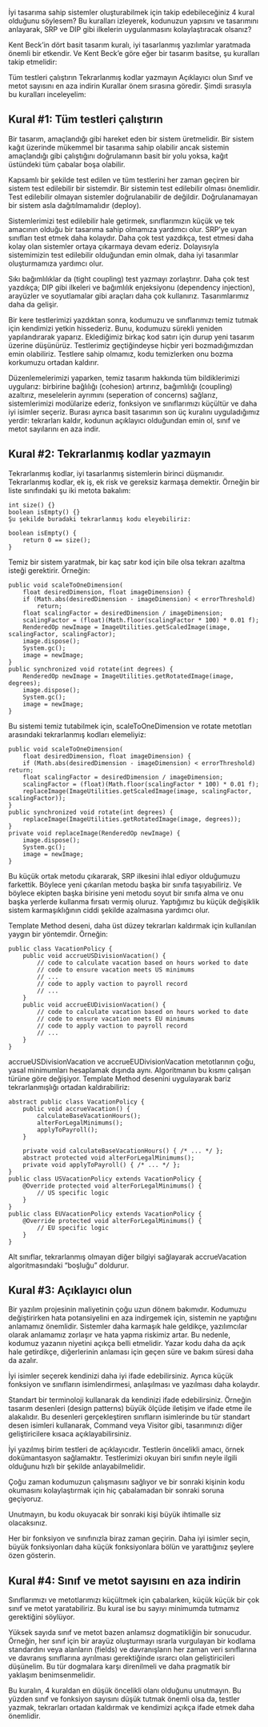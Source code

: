 İyi tasarıma sahip sistemler oluşturabilmek için takip edebileceğiniz 4 kural olduğunu söylesem? Bu kuralları izleyerek, kodunuzun yapısını ve tasarımını anlayarak, SRP ve DIP gibi ilkelerin uygulanmasını kolaylaştıracak olsanız?

Kent Beck’in dört basit tasarım kuralı, iyi tasarlanmış yazılımlar yaratmada önemli bir etkendir. Ve Kent Beck’e göre eğer bir tasarım basitse, şu kuralları takip etmelidir:

Tüm testleri çalıştırın
Tekrarlanmış kodlar yazmayın
Açıklayıcı olun
Sınıf ve metot sayısını en aza indirin
Kurallar önem sırasına göredir. Şimdi sırasıyla bu kuralları inceleyelim:

## Kural #1: Tüm testleri çalıştırın
Bir tasarım, amaçlandığı gibi hareket eden bir sistem üretmelidir. Bir sistem kağıt üzerinde mükemmel bir tasarıma sahip olabilir ancak sistemin amaçlandığı gibi çalıştığını doğrulamanın basit bir yolu yoksa, kağıt üstündeki tüm çabalar boşa olabilir.

Kapsamlı bir şekilde test edilen ve tüm testlerini her zaman geçiren bir sistem test edilebilir bir sistemdir. Bir sistemin test edilebilir olması önemlidir. Test edilebilir olmayan sistemler doğrulanabilir de değildir. Doğrulanamayan bir sistem asla dağıtılmamalıdır (deploy).

Sistemlerimizi test edilebilir hale getirmek, sınıflarımızın küçük ve tek amacının olduğu bir tasarıma sahip olmamıza yardımcı olur. SRP’ye uyan sınıfları test etmek daha kolaydır. Daha çok test yazdıkça, test etmesi daha kolay olan sistemler ortaya çıkarmaya devam ederiz. Dolayısıyla sistemimizin test edilebilir olduğundan emin olmak, daha iyi tasarımlar oluşturmamıza yardımcı olur.

Sıkı bağımlılıklar da (tight coupling) test yazmayı zorlaştırır. Daha çok test yazdıkça; DIP gibi ilkeleri ve bağımlılık enjeksiyonu (dependency injection), arayüzler ve soyutlamalar gibi araçları daha çok kullanırız. Tasarımlarımız daha da gelişir.

Bir kere testlerimizi yazdıktan sonra, kodumuzu ve sınıflarımızı temiz tutmak için kendimizi yetkin hissederiz. Bunu, kodumuzu sürekli yeniden yapılandırarak yaparız. Eklediğimiz birkaç kod satırı için durup yeni tasarım üzerine düşünürüz. Testlerimiz geçtiğindeyse hiçbir yeri bozmadığımızdan emin olabiliriz. Testlere sahip olmamız, kodu temizlerken onu bozma korkumuzu ortadan kaldırır.

Düzenlemelerimizi yaparken, temiz tasarım hakkında tüm bildiklerimizi uygularız: birbirine bağlılığı (cohesion) artırırız, bağımlılığı (coupling) azaltırız, meselelerin ayrımını (seperation of concerns) sağlarız, sistemlerimizi modülarize ederiz, fonksiyon ve sınıflarımızı küçültür ve daha iyi isimler seçeriz. Burası ayrıca basit tasarımın son üç kuralını uyguladığımız yerdir: tekrarları kaldır, kodunun açıklayıcı olduğundan emin ol, sınıf ve metot sayılarını en aza indir.

## Kural #2: Tekrarlanmış kodlar yazmayın
Tekrarlanmış kodlar, iyi tasarlanmış sistemlerin birinci düşmanıdır. Tekrarlanmış kodlar, ek iş, ek risk ve gereksiz karmaşa demektir. Örneğin bir liste sınıfındaki şu iki metota bakalım:
```
int size() {}
boolean isEmpty() {}
Şu şekilde buradaki tekrarlanmış kodu eleyebiliriz:

boolean isEmpty() {
    return 0 == size();
}
```
Temiz bir sistem yaratmak, bir kaç satır kod için bile olsa tekrarı azaltma isteği gerektirir. Örneğin:
```
public void scaleToOneDimension(
    float desiredDimension, float imageDimension) {
    if (Math.abs(desiredDimension - imageDimension) < errorThreshold)
        return;
    float scalingFactor = desiredDimension / imageDimension;
    scalingFactor = (float)(Math.floor(scalingFactor * 100) * 0.01 f);
    RenderedOp newImage = ImageUtilities.getScaledImage(image, scalingFactor, scalingFactor);
    image.dispose();
    System.gc();
    image = newImage;
}
public synchronized void rotate(int degrees) {
    RenderedOp newImage = ImageUtilities.getRotatedImage(image, degrees);
    image.dispose();
    System.gc();
    image = newImage;
}
```
Bu sistemi temiz tutabilmek için, scaleToOneDimension ve rotate metotları arasındaki tekrarlanmış kodları elemeliyiz:
```
public void scaleToOneDimension(
    float desiredDimension, float imageDimension) {
    if (Math.abs(desiredDimension - imageDimension) < errorThreshold)            return;
    float scalingFactor = desiredDimension / imageDimension;
    scalingFactor = (float)(Math.floor(scalingFactor * 100) * 0.01 f);
    replaceImage(ImageUtilities.getScaledImage(image, scalingFactor, scalingFactor));
}
public synchronized void rotate(int degrees) {
    replaceImage(ImageUtilities.getRotatedImage(image, degrees));
}
private void replaceImage(RenderedOp newImage) {
    image.dispose();
    System.gc();
    image = newImage;
}
```
Bu küçük ortak metodu çıkararak, SRP ilkesini ihlal ediyor olduğumuzu farkettik. Böylece yeni çıkarılan metodu başka bir sınıfa taşıyabiliriz. Ve böylece ekipten başka birisine yeni metodu soyut bir sınıfa alma ve onu başka yerlerde kullanma fırsatı vermiş oluruz. Yaptığımız bu küçük değişiklik sistem karmaşıklığının ciddi şekilde azalmasına yardımcı olur.

Template Method deseni, daha üst düzey tekrarları kaldırmak için kullanılan yaygın bir yöntemdir. Örneğin:
```
public class VacationPolicy {
    public void accrueUSDivisionVacation() {
        // code to calculate vacation based on hours worked to date      
        // code to ensure vacation meets US minimums
        // ...
        // code to apply vaction to payroll record
        // ...
    }
    public void accrueEUDivisionVacation() {
        // code to calculate vacation based on hours worked to date
        // code to ensure vacation meets EU minimums
        // code to apply vaction to payroll record
        // ...
    }
}
```
accrueUSDivisionVacation ve accrueEUDivisionVacation metotlarının çoğu, yasal minimumları hesaplamak dışında aynı. Algoritmanın bu kısmı çalışan türüne göre değişiyor. Template Method desenini uygulayarak bariz tekrarlanmışlığı ortadan kaldırabiliriz:
```
abstract public class VacationPolicy {
    public void accrueVacation() {
        calculateBaseVacationHours();
        alterForLegalMinimums();
        applyToPayroll();
    }
    
    private void calculateBaseVacationHours() { /* ... */ };
    abstract protected void alterForLegalMinimums();
    private void applyToPayroll() { /* ... */ };
}
public class USVacationPolicy extends VacationPolicy {
    @Override protected void alterForLegalMinimums() {
        // US specific logic
    }
}
public class EUVacationPolicy extends VacationPolicy {
    @Override protected void alterForLegalMinimums() {
        // EU specific logic
    }
}
```
Alt sınıflar, tekrarlanmış olmayan diğer bilgiyi sağlayarak accrueVacation algoritmasındaki “boşluğu” doldurur.

## Kural #3: Açıklayıcı olun
Bir yazılım projesinin maliyetinin çoğu uzun dönem bakımıdır. Kodumuzu değiştirirken hata potansiyelini en aza indirgemek için, sistemin ne yaptığını anlamamız önemlidir. Sistemler daha karmaşık hale geldikçe, yazılımcılar olarak anlamamız zorlaşır ve hata yapma riskimiz artar. Bu nedenle, kodumuz yazanın niyetini açıkça belli etmelidir. Yazar kodu daha da açık hale getirdikçe, diğerlerinin anlaması için geçen süre ve bakım süresi daha da azalır.

İyi isimler seçerek kendinizi daha iyi ifade edebilirsiniz. Ayrıca küçük fonksiyon ve sınıfların isimlendirmesi, anlaşılması ve yazılması daha kolaydır.

Standart bir terminoloji kullanarak da kendinizi ifade edebilirsiniz. Örneğin tasarım desenleri (design patterns) büyük ölçüde iletişim ve ifade etme ile alakalıdır. Bu desenleri gerçekleştiren sınıfların isimlerinde bu tür standart desen isimleri kullanarak, Command veya Visitor gibi, tasarımınızı diğer geliştiricilere kısaca açıklayabilirsiniz.

İyi yazılmış birim testleri de açıklayıcıdır. Testlerin öncelikli amacı, örnek dokümantasyon sağlamaktır. Testlerimizi okuyan biri sınıfın neyle ilgili olduğunu hızlı bir şekilde anlayabilmelidir.

Çoğu zaman kodumuzun çalışmasını sağlıyor ve bir sonraki kişinin kodu okumasını kolaylaştırmak için hiç çabalamadan bir sonraki soruna geçiyoruz.

Unutmayın, bu kodu okuyacak bir sonraki kişi büyük ihtimalle siz olacaksınız.

Her bir fonksiyon ve sınıfınızla biraz zaman geçirin. Daha iyi isimler seçin, büyük fonksiyonları daha küçük fonksiyonlara bölün ve yarattığınız şeylere özen gösterin.

## Kural #4: Sınıf ve metot sayısını en aza indirin
Sınıflarımızı ve metotlarımızı küçültmek için çabalarken, küçük küçük bir çok sınıf ve metot yaratabiliriz. Bu kural ise bu sayıyı minimumda tutmamız gerektiğini söylüyor.

Yüksek sayıda sınıf ve metot bazen anlamsız dogmatikliğin bir sonucudur. Örneğin, her sınıf için bir arayüz oluşturmayı ısrarla vurgulayan bir kodlama standardını veya alanların (fields) ve davranışların her zaman veri sınıflarına ve davranış sınıflarına ayrılması gerektiğinde ısrarcı olan geliştiricileri düşünelim. Bu tür dogmalara karşı direnilmeli ve daha pragmatik bir yaklaşım benimsenmelidir.

Bu kuralın, 4 kuraldan en düşük öncelikli olanı olduğunu unutmayın. Bu yüzden sınıf ve fonksiyon sayısını düşük tutmak önemli olsa da, testler yazmak, tekrarları ortadan kaldırmak ve kendimizi açıkça ifade etmek daha önemlidir.

